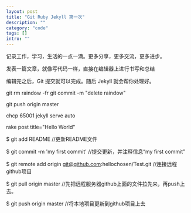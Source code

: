 ```yaml
---
layout: post
title: "Git Ruby Jekyll 第一次"
description: ""
category: "code"
tags: []
intro: ""
---
```


记录工作，学习，生活的一点一滴。更多分享，更多交流，更多进步。

发表一篇文章，就像写代码一样，直接在编辑器上进行书写和总结

编辑完之后，Git 提交就可以完成。随后 Jekyll 就会帮你处理好。

git rm raindow -fr
git commit -m "delete raindow" 

git push origin master  

chcp 65001
jekyll serve auto


rake post title="Hello World"

$ git add README                    //更新README文件

$ git commit -m 'my first commit'   //提交更新，并注释信息“my first commit”

$ git remote add origin git@github.com:hellochosen/Test.git   //连接远程github项目 

$ git pull origin master            //先把远程服务器github上面的文件拉先来，再push上去。

$ git push origin master            //将本地项目更新到github项目上去